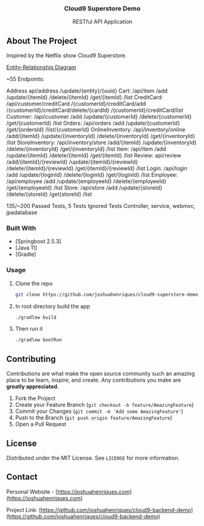 <p align="center">
  <h3 align="center">Cloud9 Superstore Demo</h3>
  <p align="center">
    RESTful API Application
  </p>
</p>

<!-- ABOUT THE PROJECT -->
## About The Project
Inspired by the Netflix show Cloud9 Superstore.

[Entity-Relationship Diagram](https://github.com/JoshuaHenriques/cloud9-superstore-demo/blob/master/Cloud9-ERD.png)

~55 Endpoints:

Address
api/address
  /update/{entity}/{uuid}
Cart:
  /api/item
    /add
    /update/{itemId}
    /delete/{itemId}
    /get/{itemId}
    /list
CreditCard:
  /api/customer/creditCard
    /{customerId}/creditCard/add
    /{customerId}/creditCard/delete/{cardId}
    /{customerId}/creditCard/list
Customer:
  /api/customer
    /add
    /update/{customerId}
    /delete/{customerId}
    /get/{customerId}
    /list
Orders:
  /api/orders
    /add
    /update/{customerId}
    /get/{ordersId}
    /list/{customerId}
OnlineInventory:
  /api/inventory/online
    /add/{itemId}
    /update/{inventoryId}
    /delete/{inventoryId}
    /get/{inventoryId}
    /list
StoreInventory:
  /api/inventory/store
    /add/{itemId}
    /update/{inventoryId}
    /delete/{inventoryId}
    /get/{inventoryId}
    /list
Item:
  /api/item
    /add
    /update/{itemId}
    /delete/{itemId}
    /get/{itemId}
    /list
Review:
  api/review
    /add/{itemId}/{reviewId}
    /update/{itemId}/{reviewId}
    /delete/{itemId}/{reviewId}
    /get/{itemId}/{reviewId}
    /list
Login:
  /api/login
    /add
    /update/{loginId}
    /delete/{loginId}
    /get/{loginId}
    /list
Employee:
  /api/employee
    /add
    /update/{employeeId}
    /delete/{employeeId}
    /get/{employeeId}
    /list
Store:
  /api/store
    /add
    /update/{storeId}
    /delete/{storeId}
    /get{storeId}
    /list
    
135/~200 Passed Tests, 5 Tests Ignored
  Tests Controller, service, webmvc, jpadatabase

### Built With

* [Springboot 2.5.3]
* [Java 11]
* [Gradle]

### Usage

1. Clone the repo
   ```sh
   git clone https://github.com/joshuahenriques/cloud9-superstore-demo.git
   ```
3. In root directory build the app
   ```sh
   ./gradlew build
   ```
4. Then run it
   ```sh
   ./gradlew bootRun
   ```

<!-- CONTRIBUTING -->
## Contributing

Contributions are what make the open source community such an amazing place to be learn, inspire, and create. Any contributions you make are **greatly appreciated**.

1. Fork the Project
2. Create your Feature Branch (`git checkout -b feature/AmazingFeature`)
3. Commit your Changes (`git commit -m 'Add some AmazingFeature'`)
4. Push to the Branch (`git push origin feature/AmazingFeature`)
5. Open a Pull Request

<!-- LICENSE -->
## License

Distributed under the MIT License. See `LICENSE` for more information.

<!-- CONTACT -->
## Contact

Personal Website - [https://joshuahenriques.com](https://joshuahenriques.com)

Project Link: [https://github.com/joshuahenriques/cloud9-backend-demo](https://github.com/joshuahenriques/cloud9-backend-demo)
